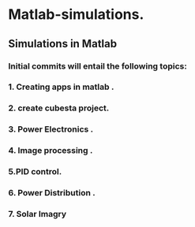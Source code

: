 # Matlab-simulations.
## Simulations in Matlab
### Initial commits  will entail the following topics: 
### 1. Creating apps in matlab .
### 2. create  cubesta project.
### 3. Power Electronics .
### 4. Image processing .
### 5.PID control.
### 6. Power Distribution .
### 7. Solar Imagry 
